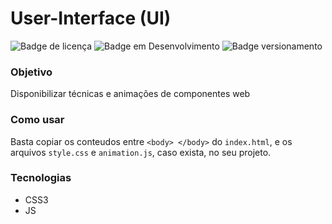 # User-Interface (UI) 
![Badge de licença](http://img.shields.io/static/v1?label=LICENÇA&message=GNU&color=sucess&style=for-the-badge)   ![Badge em Desenvolvimento](http://img.shields.io/static/v1?label=STATUS&message=EM%20DESENVOLVIMENTO&color=yellowgreen&style=for-the-badge)   ![Badge versionamento](http://img.shields.io/static/v1?label=VERSAO&message=1.0&color=sucess&style=for-the-badge)

### Objetivo

Disponibilizar técnicas e animações de componentes web

### Como usar

Basta copiar os conteudos entre `<body> </body>` do `index.html`, e os arquivos `style.css` e `animation.js`, caso exista, no seu projeto.

### Tecnologias

- CSS3
- JS

